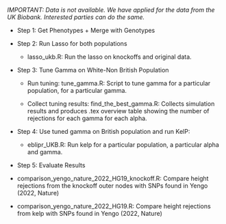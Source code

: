 

*IMPORTANT: Data is not available. We have applied for the data from the UK Biobank. Interested parties can do the same.*

- Step 1: Get Phenotypes + Merge with Genotypes

- Step 2: Run Lasso for both populations

	- lasso_ukb.R: Run the lasso on knockoffs and original data. 

- Step 3: Tune Gamma on White-Non British Population 

	- Run tuning: tune_gamma.R: Script to tune gamma for a particular population, for a particular gamma. 

	- Collect tuning results: find_the_best_gamma.R: Collects simulation results and produces .tex overview table showing the number of rejections for each gamma for each alpha. 

- Step 4: Use tuned gamma on British population and run KelP: 

	- eblipr_UKB.R: Run kelp for a particular population, a particular alpha and gamma. 

- Step 5: Evaluate Results

- comparison_yengo_nature_2022_HG19_knockoff.R: Compare height rejections from the knockoff outer nodes with SNPs found in Yengo (2022, Nature)
- comparison_yengo_nature_2022_HG19.R: Compare height rejections from kelp with SNPs found in Yengo (2022, Nature)



